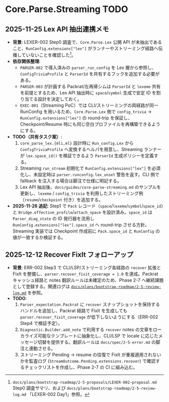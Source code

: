 # Core.Parse.Streaming TODO

## 2025-11-25 Lex API 抽出連携メモ
- **背景**: LEXER-002 Step0 調査で、`Core.Parse.Lex` 公開 API が未抽出であること、`RunConfig.extensions["lex"]` がランナーやストリーミング経路へ伝播していないことを確認した[^lexer-step0]。
- **依存関係整理**:
  - `PARSER-002` で導入済みの `parser_run_config` を Lex 層から参照し、`ConfigTriviaProfile` と `ParserId` を共有するフックを追加する必要がある。
  - `PARSER-003` が計画する Packrat/左再帰シムは `ParserId` と `lexeme` 共有を前提とするため、Lex API 抽出時に `space`/`symbol` 生成で安定 ID を割り当てる設計を決定しておく。
  - `EXEC-001`（Streaming PoC）では CLI/ストリーミングの両経路が同一 RunConfig を用いるため、`Core.Parse.Lex` 側で `config_trivia` → `RunConfig.extensions["lex"]` の round-trip を保証し、Checkpoint/Resume 時にも同じ空白プロファイルを再構築できるようにする。
- **TODO（共有タスク案）**:
  1. `core_parse_lex.{mli,ml}` 設計時に `Run_config.Lex` から `ConfigTriviaProfile` へ変換するヘルパを用意し、Streaming ランナーが `lex.space_id()` を検証できるよう `ParserId` 生成ポリシーを定義する。
  2. Streaming `run_stream` 初期化で `RunConfig.extensions["lex"]` を必須化し、未設定時は `parser.runconfig.lex_unset` 警告を返す。CLI 側で fallback を注入する場合は脚注で仕様に明記する。
  3. Lex API 抽出後、`docs/guides/core-parse-streaming.md` のサンプルを更新し、`lexeme` / `config_trivia` を利用したストリーミング例（`resume`/`checkpoint` 付き）を追加する。
- **2025-11-26 追記**: Step1 で `Pack` レコード（`space`/`lexeme`/`symbol`/`space_id`）と `Bridge.effective_profile`/`attach_space` を設計済み。`space_id` は `Parser_diag_state` の ID 発行器を流用し `RunConfig.extensions["lex"].space_id` へ round-trip させる方針。Streaming 実装では Checkpoint 作成前に `Pack.space_id` と `RunConfig` の値が一致するか検証する。

[^lexer-step0]: `docs/plans/bootstrap-roadmap/2-5-proposals/LEXER-002-proposal.md` Step0 調査サマリ、および `docs/plans/bootstrap-roadmap/2-5-review-log.md` 「LEXER-002 Day1」参照。

## 2025-12-12 Recover FixIt フォローアップ
- **背景**: ERR-002 Step3 で CLI/LSP/ストリーミング各経路の `recover` 拡張と FixIt を整備し、`parser.recover_fixit_coverage = 1.0` を達成。Packrat キャッシュ経路と notes 翻訳ルールは未確定のため、Phase 2-7 へ継続課題として登録する。関連ログは [`docs/plans/bootstrap-roadmap/2-5-review-log.md`](../plans/bootstrap-roadmap/2-5-review-log.md#err-002-step3-clilsp-出力とメトリクス整備2025-12-12) を参照。
- **TODO**:
  1. `Parser_expectation.Packrat` に `recover` スナップショットを保持するハンドルを追加し、Packrat 経路で FixIt を生成しても `parser.recover_fixit_coverage` が低下しないようにする（ERR-002 Step4 で検証予定）。  
  2. `Diagnostic.Builder.add_note` で利用する `recover` notes の文章をローカライズ可能なテンプレートに抽象化し、CLI/LSP で locale に応じたメッセージ切替を提供する。翻訳ルールは `docs/spec/2-5-error.md` の脚注と連動させる。  
  3. ストリーミング Pending → resume の往復で FixIt が重複適用されないかを監査ログ (`StreamOutcome.Pending.extensions.recover`) で確認するチェックリストを作成し、Phase 2-7 の CI に組み込む。
